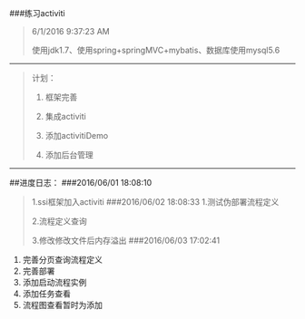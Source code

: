 ###练习activiti
>6/1/2016 9:37:23 AM 
>
>使用jdk1.7、使用spring+springMVC+mybatis、数据库使用mysql5.6




----------

> 计划：
> 
> 1. 框架完善
> 
> 2. 集成activiti
>
> 3. 添加activitiDemo
> 
> 4. 添加后台管理
> 

----------
##进度日志：
###2016/06/01 18:08:10
>1.ssi框架加入activiti
###2016/06/02 18:08:33 
>1.测试伪部署流程定义
>
>2.流程定义查询 
>
>3.修改修改文件后内存溢出
###2016/06/03 17:02:41 
>
1. 完善分页查询流程定义
2. 完善部署
3. 添加启动流程实例
4. 添加任务查看
5. 流程图查看暂时为添加
